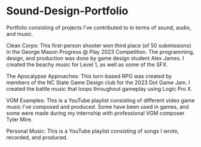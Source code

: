 # Sound-Design-Portfolio
Portfolio consisting of projects I've contributed to in terms of sound, audio, and music.

Clean Corps: This first-person shooter won third place (of 50 submissions) in the George Mason Progress @ Play 2023 Competition.
The programming, design, and production was done by game design student Alex James. I created the beachy music for Level 1, as well as some of the SFX.

The Apocalypse Approaches: This turn-based RPG was created by members of the NC State Game Design club for the 2023 Dot Game Jam. I created the battle music that loops throughout gameplay using Logic Pro X.

VGM Examples: This is a YouTube playlist consisting of different video game music I've composed and produced. Some have been used in games, and some were made during my internship with professional VGM composer Tyler Mire.

Personal Music: This is a YouTube playlist consisting of songs I wrote, recorded, and produced.
